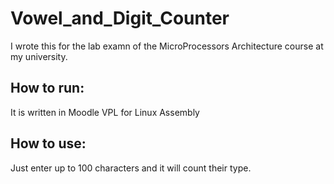 # Vowel_and_Digit_Counter
  I wrote this for the lab examn of the MicroProcessors Architecture course at my university.

## How to run:
  It is written in Moodle VPL for Linux Assembly

## How to use:
  Just enter up to 100 characters and it will count their type.
